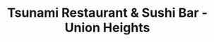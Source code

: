 ---
layout: place
title: Tsunami Restaurant & Sushi Bar - Union Heights
permalink: /utah/sandy/tsunami-restaurant-sushi-bar-union-heights.html
stateAbbr: UT
stateName: Utah
cityName: Sandy
seo:
  type: restaurant
  links: null
place_id: ChIJM9jEdp1iUocRT6jhmzj76mM
photos:
  - name: >-
      places/ChIJM9jEdp1iUocRT6jhmzj76mM/photos/AeeoHcK5spj9kZ5VKk7Cu8n_JWuKealBCQ_btwMiuh4kFIUyGmsfbKgl4dDWdFl2xdi-6NI_PZVHc7HPJOge8HmONawxqBZ2yvc0C-ka5tvlmdiwaBKXMfv5lMbeGlD4soMIcxOJvlw9NUI8QlM_WoXwkaR90nbsClHGl_XkZBqx0b7dSgZBUF0zfqdgUqtf4Imi-d3hYL47Sf-NcszCMPDLSmWPRaRjIctObbNEowy2b9nNOM-WPeidqMUY6BuqXMCXli4MuEfgApjtoj8pvGFh-ATBl0N4DN5uhRT7JPazovydsA
    widthPx: 4800
    heightPx: 3201
    authorAttributions:
      - displayName: Tsunami Restaurant & Sushi Bar - Union Heights
        uri: https://maps.google.com/maps/contrib/116508397946913628488
        photoUri: >-
          https://lh3.googleusercontent.com/a-/ALV-UjXNA9HoUoH0Rg2ajlFG750A9swcg07MtNp_NF7M9GGtvGqAni4=s100-p-k-no-mo
    flagContentUri: >-
      https://www.google.com/local/imagery/report/?cb_client=maps_api_places.places_api&image_key=!1e10!2sAF1QipNKYlf6qEEKlakV9izG1LlV1qtjc8valyrnfQc-&hl=en-US
    googleMapsUri: >-
      https://www.google.com/maps/place//data=!3m4!1e2!3m2!1sAF1QipNKYlf6qEEKlakV9izG1LlV1qtjc8valyrnfQc-!2e10!4m2!3m1!1s0x8752629d76c4d833:0x63eafb389be1a84f
  - name: >-
      places/ChIJM9jEdp1iUocRT6jhmzj76mM/photos/AeeoHcIPVQGdaHbXluo8Lp1qtX30XQ3ZfffJWuJDjc7nPBzNEjv77tWCWDHp37PcmFLCHuhBIEoP2zVjf7tn_srAr5ZqogXCUNTL3i1cjMvyyIkfhgt5pptlsFzK4nXrjMBYpjX05VbKM0tsFXeKAI6hqQoq-DT0F6XUI2oSTRw9HoT9fF-pQfPsizQNMJTQssaDbzEoyDF5NL-W2i2PPo4P3jhdWWXtR0W_bvZ91WxUAHAalFeJCmapGtfPN84UvKqcvq7X_jVdWZPiQXRcgdvlO_UtSdw6BbeXzZJJC7BSoW1PzA
    widthPx: 4800
    heightPx: 3179
    authorAttributions:
      - displayName: Tsunami Restaurant & Sushi Bar - Union Heights
        uri: https://maps.google.com/maps/contrib/116508397946913628488
        photoUri: >-
          https://lh3.googleusercontent.com/a-/ALV-UjXNA9HoUoH0Rg2ajlFG750A9swcg07MtNp_NF7M9GGtvGqAni4=s100-p-k-no-mo
    flagContentUri: >-
      https://www.google.com/local/imagery/report/?cb_client=maps_api_places.places_api&image_key=!1e10!2sAF1QipO6DXoKPU2-dOtK9kOs0DaEIpxNEMGPPT04nt98&hl=en-US
    googleMapsUri: >-
      https://www.google.com/maps/place//data=!3m4!1e2!3m2!1sAF1QipO6DXoKPU2-dOtK9kOs0DaEIpxNEMGPPT04nt98!2e10!4m2!3m1!1s0x8752629d76c4d833:0x63eafb389be1a84f
  - name: >-
      places/ChIJM9jEdp1iUocRT6jhmzj76mM/photos/AeeoHcL-ysxVT0Yk-6b6bIvAskhZQVsh4NB1nNGbupIg77x3qOHFBla-iXQDywSYhl_hbzodUfrGltbXEle_o0bKHcU7viwVKeDK0iPKYjDz3-5BMQQ_pf08kxeynRDQcKIwZjfsTBORlfXg9Ba8ESvAyTANRwGTDeCvcwIjVl5vVRKd-qBsR-KnGzallk42etJp6jkCsXSJzOrWUhW3EJwZDmtlJ2FrcThLvSECL6g15Pr42h27DcYfepF1r6Bpxgc2kb_QG4W9KgjxJ976sSbk0cN9FZmh7kMqMs8B4r-X5bWQosxWrkdUKW1X7aOw70OyrUjBrEmVm0HLQOpKeQpbMsYa7SOEe9oSJ33QUjVr5Jp8k9AJ_b3nq9VogxYmsCai4Mz07oloVdfdQB8EDnzwLel9qWhiH4tyg8vEv4hQKTk
    widthPx: 4032
    heightPx: 3024
    authorAttributions:
      - displayName: Tatiana Grant
        uri: https://maps.google.com/maps/contrib/111353689702922928653
        photoUri: >-
          https://lh3.googleusercontent.com/a-/ALV-UjWuoR3ANx_YZ1vFck_pFYreJ498isZREBJy_41TpN57SUvuHv8wnQ=s100-p-k-no-mo
    flagContentUri: >-
      https://www.google.com/local/imagery/report/?cb_client=maps_api_places.places_api&image_key=!1e10!2sCIHM0ogKEICAgICvzarbdA&hl=en-US
    googleMapsUri: >-
      https://www.google.com/maps/place//data=!3m4!1e2!3m2!1sCIHM0ogKEICAgICvzarbdA!2e10!4m2!3m1!1s0x8752629d76c4d833:0x63eafb389be1a84f
  - name: >-
      places/ChIJM9jEdp1iUocRT6jhmzj76mM/photos/AeeoHcLmFFs0kZ3Bnyie1OeAK4LFYeaZnmaJmA8n87QkyQWF-0aQx-tSQ5gZxxJKzQdk6gERlS0b0YIDGZJmcZO-rpiNMggNQz7jTbzRFNODwP0mYCp0HZZVzoIUimtFnJNm0zyVFPq1jHrVvyTz5XpmU4oTmjt9CBRLa51Pai9-n-lPgyAHiBu7zJo0zVhYZmUvLbZz9WY0DNedzdygdpAY_usmEg9P2MJSm9d5domCik0HqyH-6pktihouAMzeKU0cO-QyPyfypbXiSJ-NdN0izcwelZzTGODkrXFyyttHl96kqNzzdsWr4PlYVa0BPosZEM_5ytQXuam2gJsTJP1RpzpTJKqwtCeLODGihzWaBkOCpH9CiEkKztFhC581ITbgBCm2_09F42g9ldX24toO4KqFBLbdm9m8S72EIudfdUz-mQ
    widthPx: 3024
    heightPx: 4032
    authorAttributions:
      - displayName: Serena Lambiase
        uri: https://maps.google.com/maps/contrib/109372043280480508647
        photoUri: >-
          https://lh3.googleusercontent.com/a/ACg8ocKzyW2XRXZfLle2lpG7Xjq-_GeDwFesuSZ3LBNhDQduXJMgIg=s100-p-k-no-mo
    flagContentUri: >-
      https://www.google.com/local/imagery/report/?cb_client=maps_api_places.places_api&image_key=!1e10!2sCIHM0ogKEICAgIDb5uWRJg&hl=en-US
    googleMapsUri: >-
      https://www.google.com/maps/place//data=!3m4!1e2!3m2!1sCIHM0ogKEICAgIDb5uWRJg!2e10!4m2!3m1!1s0x8752629d76c4d833:0x63eafb389be1a84f
  - name: >-
      places/ChIJM9jEdp1iUocRT6jhmzj76mM/photos/AeeoHcLig7wbFUACpMYPBHKvmZtrN3evzGXdhMXGrD9Uz-oi3Bm5XbCs5lMldLeGjJ3LQvWHxSsUDiW0vhnM-ZlsgA4Y5uwYXoM9kjDs2T-U57ck3vedGY5xulH1Xqcdn8lnd4KIBOiMF-xKYliC1gUesD0_60mUfwGwy2vTZqeBgPTrkCeBH0PV8dWTlWHkAU9H4rqQQgHnhgypVMhUAYOebnVACEHL1TuxyJty2bd9bgl_blnbtlK2G_iNMchZH9G4gt0NJQNB2Kt36yju9Ddw0oze3FJqxof-zgikRQUXb8UREuON1ROESpbqQGMVL6FbJgFosV83-PJtE0nP6DGa0VGMh_k_0zuJwjSnkq1tbdiQTNovxW_tW-x85DP93Y2GuTUOu45kqtkaCv_if7CrRYcxJW9KGVAgBv5isoA-ld3AZA
    widthPx: 3024
    heightPx: 4032
    authorAttributions:
      - displayName: Tatiana Grant
        uri: https://maps.google.com/maps/contrib/111353689702922928653
        photoUri: >-
          https://lh3.googleusercontent.com/a-/ALV-UjWuoR3ANx_YZ1vFck_pFYreJ498isZREBJy_41TpN57SUvuHv8wnQ=s100-p-k-no-mo
    flagContentUri: >-
      https://www.google.com/local/imagery/report/?cb_client=maps_api_places.places_api&image_key=!1e10!2sCIHM0ogKEICAgICvzarbDA&hl=en-US
    googleMapsUri: >-
      https://www.google.com/maps/place//data=!3m4!1e2!3m2!1sCIHM0ogKEICAgICvzarbDA!2e10!4m2!3m1!1s0x8752629d76c4d833:0x63eafb389be1a84f
  - name: >-
      places/ChIJM9jEdp1iUocRT6jhmzj76mM/photos/AeeoHcJpxxJM7rZ9AFxL_jZSqqfOrGDURv6ceXktTb2uN6LU9s7T59eoKj0gbC-AOH2udQEnV_CeVfQhAuFE1Sg_rCcuiMPJ1uw2dZV4hle0SWp7GTYkNsG4cDCCV2ehyxwt9XP4QYQll7j36VLnBdYW6Ss2BqQGQ92CXTvwECrdzbAJ5F8s0AZ-e81K7yXhi6VfPWBCW-3Azq3AOFFwEkhd6F3kNR2rwDKMM9aWn64plwS-2C2RtJzxhTZ_OWRQvFpefkeF75-lsltJ4jVkOAu7_vX7_5FRj0lOAngna2hxCMrGlSURACI7egPBk-xRpwXp0BmVvwT-YnQECjhrrdVzmcMmlCek-GkdeplTqCp3wch98DUnE_XjxDsi3__3jJmg8gY1Pq9lO0VjBIvEFcK5pNPui1G5lpWtzJ1woD4KHWxJ3ttn
    widthPx: 4032
    heightPx: 3024
    authorAttributions:
      - displayName: Hal Halladay
        uri: https://maps.google.com/maps/contrib/116121696922932936019
        photoUri: >-
          https://lh3.googleusercontent.com/a-/ALV-UjUWk1s45FzZ9aRaK2SACOTOvYGQNhCxGTgtLoZDV2jsZYRlR3dwsw=s100-p-k-no-mo
    flagContentUri: >-
      https://www.google.com/local/imagery/report/?cb_client=maps_api_places.places_api&image_key=!1e10!2sCIHM0ogKEICAgIDV55_8zwE&hl=en-US
    googleMapsUri: >-
      https://www.google.com/maps/place//data=!3m4!1e2!3m2!1sCIHM0ogKEICAgIDV55_8zwE!2e10!4m2!3m1!1s0x8752629d76c4d833:0x63eafb389be1a84f
  - name: >-
      places/ChIJM9jEdp1iUocRT6jhmzj76mM/photos/AeeoHcLhjhyvU1jzw6rWqmHq6_H13NRoUbw5zDKKILAfnHB0pvVzq9eh77mliWetfg2DrPbO6Dw85Km1UNL1i1q0IG3iSBX-mNaK-rkkmo95Fnf0g6UKbsCy3noVTyPKtZzTKYMThpnJUlNW82Se-5CBaQcZbgQtaOYwQ7idQMJuMbEHyWjDh6cyQ0EuIofh49K6P2o4crlQGeWD-R8eB1ivfei03Vc8pinHIGbtDTua8pSA15yNyeQ_yjtbtxcgps67j_W6nWM5COreDJdol6QLN3DnSFldYgvVtF9RVMW69z2nqTo8VkJnn9ZLsmieanBNCVjVG282TQFWf-80rtLIkssx_J8H71Xemijir8hbjBslgIzw-46kE32q4zM7VNsB_Is7bvS-npVgEjyWvHkRewTJw28f7kz10_D8vOhsJ5A
    widthPx: 4032
    heightPx: 3024
    authorAttributions:
      - displayName: Marles Barkley
        uri: https://maps.google.com/maps/contrib/115725222664637384579
        photoUri: >-
          https://lh3.googleusercontent.com/a-/ALV-UjX8l9llwTQ3dfvHSF0jpfbItguMwRFehonecTsmV_ucRlBz0Bop=s100-p-k-no-mo
    flagContentUri: >-
      https://www.google.com/local/imagery/report/?cb_client=maps_api_places.places_api&image_key=!1e10!2sCIHM0ogKEICAgIDH5KO8DQ&hl=en-US
    googleMapsUri: >-
      https://www.google.com/maps/place//data=!3m4!1e2!3m2!1sCIHM0ogKEICAgIDH5KO8DQ!2e10!4m2!3m1!1s0x8752629d76c4d833:0x63eafb389be1a84f
  - name: >-
      places/ChIJM9jEdp1iUocRT6jhmzj76mM/photos/AeeoHcLHPbcbErxaB3LoStVsMaRhuO9jstlPQMAAF7ITCWpbOztZfFjRYmQqOuoQKfjkG621LTxuAOG5cv0CF0HwHW9ie6SosfJvtUjrYZqbf3oL3CrZiwQ5HHvz9thEuFY4mdFFgRruye-CVkOInuV-YDzAtU9O1T2lwd3a7qSBSunc0sEgKY1_R4M1KCwM2kyr6YSguLXkudFcVkoFEVtp5LZLaO-VFtxx84bRwklz5K0HPyOI22UrVD25RfaTuZxA30xXaU1QXwQVOPJFDRXqERZC3yDyJT7EPM0CrBuVdrmMYBPYspRGiCLsvdfcIIjQGoDl1Q7_kB2KAaZWClzxLvbNXrHI2ve6fK3Q1LDpMHxZFesl0kF51eA6-SClVu2q9GmxximbLEGOEfI5vY81AtJqwVHlIHBiN90lPppw3GUQIUo
    widthPx: 3024
    heightPx: 4032
    authorAttributions:
      - displayName: kenechukwu Ben-Umeh
        uri: https://maps.google.com/maps/contrib/109312513667882637080
        photoUri: >-
          https://lh3.googleusercontent.com/a/ACg8ocJ1gqITeYV9DEPlGz6YH-YMjivf1XkmWWfvhVI6MfGpaS4hKA=s100-p-k-no-mo
    flagContentUri: >-
      https://www.google.com/local/imagery/report/?cb_client=maps_api_places.places_api&image_key=!1e10!2sCIHM0ogKEICAgIC2yrTdxAE&hl=en-US
    googleMapsUri: >-
      https://www.google.com/maps/place//data=!3m4!1e2!3m2!1sCIHM0ogKEICAgIC2yrTdxAE!2e10!4m2!3m1!1s0x8752629d76c4d833:0x63eafb389be1a84f
  - name: >-
      places/ChIJM9jEdp1iUocRT6jhmzj76mM/photos/AeeoHcLc9isOS_c84XyVzlVdToy31LO88FbMASEOKFYUkxps6Y_D7VIrIKwt4pM8fpPe5mL1kOOyiwgP1GzvzYqSJ5D3rVckwtrdtHVT6Jg1fvnXlQbupBuKNE-epGZH6acvBpNShOFX5e1R8J8ex2sJucxtZ_CRZgsxoMJN1ouCqR8Qpic3rpqztYLkwNs2L2fg9w-lfpHDU0MYowz-EfnWQj9XD6C4xqkEwPkFYGYMIVwOO-4CHd6ZIduQ-IAgi07emNdQDwimraEVf7-xjink_93cQfoFFSm2-O3i25574_Hetzjw5ikgnhR5A-Zk0J6RRZj2V-Fp8i241NasXbl5qDlXo1peTdeIpGu_n3pWGPqjWWqybITsRHjINAqpXDo6fFQSrJTu0iLroikuMFGte4AYqNnAKktdFdRmzmGDBh4Xi_W6MKdlchXHDwQQhQ
    widthPx: 3064
    heightPx: 2298
    authorAttributions:
      - displayName: Corona Ngatuvai
        uri: https://maps.google.com/maps/contrib/111660043123333248368
        photoUri: >-
          https://lh3.googleusercontent.com/a-/ALV-UjVXbiY74SD3phQpyCyO7gUEMRQIcN0XCfK56j8ew9ssVrSU-DcZHA=s100-p-k-no-mo
    flagContentUri: >-
      https://www.google.com/local/imagery/report/?cb_client=maps_api_places.places_api&image_key=!1e10!2sCIABIhADydmY9iNXCWekNagABEde&hl=en-US
    googleMapsUri: >-
      https://www.google.com/maps/place//data=!3m4!1e2!3m2!1sCIABIhADydmY9iNXCWekNagABEde!2e10!4m2!3m1!1s0x8752629d76c4d833:0x63eafb389be1a84f
  - name: >-
      places/ChIJM9jEdp1iUocRT6jhmzj76mM/photos/AeeoHcLdAFjU5ZSTn2NsJGWs4QM5fRAVz_C4MjiQdLT-tKyS0kfPV-7_SZN08e5YAlQ0yIatL0eBeRxZrXXMFCcIVpGyPfZtgLvBdyiJSt5u37g-r-2HjXyrPiJUGK_eYUvLC_X_Dj4UIFn_iV-G3T_EaBHPtfwbTY0vpGcUAlNss4SVQ74m5vVdzJpiNLN4m2JvB33PWH6ghj6r_QgJy79hBfXqcTrSqgICbzfst8Akh81Ay05KLyr67cNC7qPVTgrMkZlY8_7PaPfYte0VckoVBSz1myzPPHNsOcaZyKZ7m4X7COEs2KrDsAW4Tn-qu_bB-d3Xovcvb4kKZvDkC6BNudHPF7SZkotRPi10U4FJthYHIrGfx-mW0GVAiXCXeiiBZjHAjiKR-Z4mlmrQ3DWeUaFDkCZRaFErETjrmsf4D_gbzw
    widthPx: 3024
    heightPx: 4032
    authorAttributions:
      - displayName: Tatiana Grant
        uri: https://maps.google.com/maps/contrib/111353689702922928653
        photoUri: >-
          https://lh3.googleusercontent.com/a-/ALV-UjWuoR3ANx_YZ1vFck_pFYreJ498isZREBJy_41TpN57SUvuHv8wnQ=s100-p-k-no-mo
    flagContentUri: >-
      https://www.google.com/local/imagery/report/?cb_client=maps_api_places.places_api&image_key=!1e10!2sCIHM0ogKEICAgICvzarbFA&hl=en-US
    googleMapsUri: >-
      https://www.google.com/maps/place//data=!3m4!1e2!3m2!1sCIHM0ogKEICAgICvzarbFA!2e10!4m2!3m1!1s0x8752629d76c4d833:0x63eafb389be1a84f
address: 7628 Union Park Ave, Sandy, UT 84047, USA
street: 7628 Union Park Ave
city: Sandy
state: UT
zip: '84047'
country: USA
neighborhood: null
latitude: '40.612095'
longitude: '-111.856474'
accessibility_options:
  wheelchairAccessibleParking: true
  wheelchairAccessibleEntrance: true
  wheelchairAccessibleRestroom: true
  wheelchairAccessibleSeating: true
business_status: OPERATIONAL
name: Tsunami Restaurant & Sushi Bar - Union Heights
google_maps_links:
  directionsUri: >-
    https://www.google.com/maps/dir//''/data=!4m7!4m6!1m1!4e2!1m2!1m1!1s0x8752629d76c4d833:0x63eafb389be1a84f!3e0
  placeUri: https://maps.google.com/?cid=7199843174857156687
  writeAReviewUri: >-
    https://www.google.com/maps/place//data=!4m3!3m2!1s0x8752629d76c4d833:0x63eafb389be1a84f!12e1
  reviewsUri: >-
    https://www.google.com/maps/place//data=!4m4!3m3!1s0x8752629d76c4d833:0x63eafb389be1a84f!9m1!1b1
  photosUri: >-
    https://www.google.com/maps/place//data=!4m3!3m2!1s0x8752629d76c4d833:0x63eafb389be1a84f!10e5
primary_type: Japanese Restaurant
opening_hours:
  regular: null
  current: null
secondary_opening_hours:
  regular:
    weekdayDescriptions: null
    type: null
  current:
    weekdayDescriptions: null
    type: null
phone: null
price_level: null
price_range: null
rating: null
rating_count: 0
website: null
description: >-
  Discover Tsunami Restaurant & Sushi Bar in Sandy, Utah$$$Tsunami Restaurant &
  Sushi Bar in Sandy, Utah, stands out as a modern Japanese eatery known for its
  fresh sushi and teriyaki dishes in a relaxed environment. This spot offers a
  casual dining experience with accessible features like wheelchair-friendly
  entrances and seating, making it welcoming for all guests seeking sushi
  restaurants in the area. The menu highlights a variety of creative rolls and
  classic options that appeal to those exploring top-rated Japanese places near
  me. With its inviting atmosphere captured in vibrant photos, it's an ideal
  choice for anyone craving authentic flavors without the formality. Whether
  you're looking for sushi close to me after a day out, this location combines
  quality ingredients with a laid-back vibe for an enjoyable meal.
generative_summary: >-
  Discover Tsunami Restaurant & Sushi Bar in Sandy, Utah$$$Tsunami Restaurant &
  Sushi Bar in Sandy, Utah, stands out as a modern Japanese eatery known for its
  fresh sushi and teriyaki dishes in a relaxed environment. This spot offers a
  casual dining experience with accessible features like wheelchair-friendly
  entrances and seating, making it welcoming for all guests seeking sushi
  restaurants in the area. The menu highlights a variety of creative rolls and
  classic options that appeal to those exploring top-rated Japanese places near
  me. With its inviting atmosphere captured in vibrant photos, it's an ideal
  choice for anyone craving authentic flavors without the formality. Whether
  you're looking for sushi close to me after a day out, this location combines
  quality ingredients with a laid-back vibe for an enjoyable meal.
generative_disclosure: Summarized by AI using the Grok-3-Mini model.
reviews: null
review_summary: >-
  What Guests Are Saying About This Sandy Sushi Spot$$$While specific reviews
  aren't available from the latest data, feedback for spots like this one often
  highlights the fresh and flavorful sushi that keeps diners coming back for
  more. Many visitors appreciate the casual setting and variety of Japanese
  dishes, noting it as a solid option for quick meals or gatherings with
  friends. Some mention the welcoming atmosphere and accessibility features add
  to the overall appeal, making it a go-to for families or groups searching for
  reliable sushi places near me. Overall, it's frequently praised for delivering
  a satisfying experience that balances taste and convenience, encouraging
  locals to return for their favorite rolls. If you're on the hunt for I love
  sushi moments in Sandy, this eatery seems to hit the mark with its
  straightforward and enjoyable vibe.
review_disclosure: Summarized by AI using the Grok-3-Mini model.
parking_options: null
payment_options: null
allow_dogs: null
curbside_pickup: null
delivery: null
dine_in: null
good_for_children: null
good_for_groups: null
good_for_sports: null
live_music: null
menu_for_children: null
outdoor_seating: null
reservable: null
restroom: null
serves_beer: null
serves_breakfast: null
serves_brunch: null
serves_cocktails: null
serves_coffee: null
serves_dinner: null
serves_dessert: null
serves_lunch: null
serves_vegetarian_food: null
serves_wine: null
takeout: null
update_category: pro
places_description: null

---